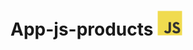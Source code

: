 # App-js-products <img src="https://raw.githubusercontent.com/devicons/devicon/master/icons/javascript/javascript-original.svg" alt="javascript" width="40" height="40"/>

